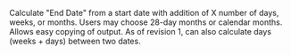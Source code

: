 Calculate "End Date" from a start date with addition of X number of days, weeks, or months. Users may choose 28-day months or calendar months. Allows easy copying of output.
As of revision 1, can also calculate days (weeks + days) between two dates.
